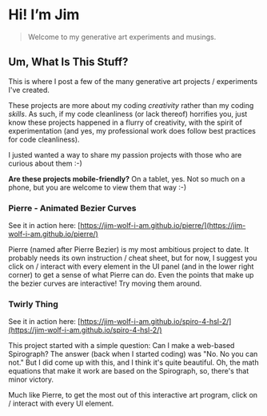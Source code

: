 # Hi! I’m Jim
> Welcome to my generative art experiments and musings.

## Um, What Is This Stuff?
This is where I post a few of the many generative art projects / experiments I've created.

These projects are more about my coding *creativity* rather than my coding *skills*. As such, if my code cleanliness (or lack thereof) horrifies you, just know these projects happened in a flurry of creativity, with the spirit of experimentation (and yes, my professional work does follow best practices for code cleanliness).

I justed wanted a way to share my passion projects with those who are curious about them :-)

**Are these projects mobile-friendly?** On a tablet, yes. Not so much on a phone, but you are welcome to view them that way :-)

### Pierre - Animated Bezier Curves
See it in action here: [https://jim-wolf-i-am.github.io/pierre/](https://jim-wolf-i-am.github.io/pierre/)

Pierre (named after Pierre Bezier) is my most ambitious project to date. It probably needs its own instruction / cheat sheet, but for now, I suggest you click on / interact with every element in the UI panel (and in the lower right corner) to get a sense of what Pierre can do. Even the points that make up the bezier curves are interactive! Try moving them around.

### Twirly Thing
See it in action here: [https://jim-wolf-i-am.github.io/spiro-4-hsl-2/](https://jim-wolf-i-am.github.io/spiro-4-hsl-2/)

This project started with a simple question: Can I make a web-based Spirograph? The answer (back when I started coding) was "No. No you can not." But I did come up with this, and I think it's quite beautiful. Oh, the math equations that make it work are based on the Spirograph, so, there's that minor victory.

Much like Pierre, to get the most out of this interactive art program, click on / interact with every UI element.
